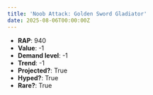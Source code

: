 ```yaml
---
title: 'Noob Attack: Golden Sword Gladiator'
date: 2025-08-06T00:00:00Z
---
```

- **RAP**: 940
- **Value**: -1
- **Demand level**: -1
- **Trend**: -1
- **Projected?**: True
- **Hyped?**: True
- **Rare?**: True
